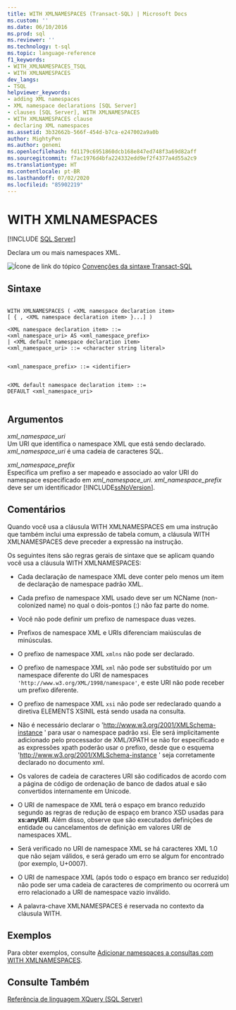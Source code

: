 ```yaml
---
title: WITH XMLNAMESPACES (Transact-SQL) | Microsoft Docs
ms.custom: ''
ms.date: 06/10/2016
ms.prod: sql
ms.reviewer: ''
ms.technology: t-sql
ms.topic: language-reference
f1_keywords:
- WITH_XMLNAMESPACES_TSQL
- WITH XMLNAMESPACES
dev_langs:
- TSQL
helpviewer_keywords:
- adding XML namespaces
- XML namespace declarations [SQL Server]
- clauses [SQL Server], WITH XMLNAMESPACES
- WITH XMLNAMESPACES clause
- declaring XML namespaces
ms.assetid: 3b32662b-566f-454d-b7ca-e247002a9a0b
author: MightyPen
ms.author: genemi
ms.openlocfilehash: fd1179c6951860dcb168e847ed748f3a69d82aff
ms.sourcegitcommit: f7ac1976d4bfa224332edd9ef2f4377a4d55a2c9
ms.translationtype: HT
ms.contentlocale: pt-BR
ms.lasthandoff: 07/02/2020
ms.locfileid: "85902219"
---
```

# <a name="with-xmlnamespaces"></a>WITH XMLNAMESPACES
[!INCLUDE [SQL Server](../../includes/applies-to-version/sqlserver.md)]

  Declara um ou mais namespaces XML.  
  
  
 ![Ícone de link do tópico](../../database-engine/configure-windows/media/topic-link.gif "Ícone de link do tópico") [Convenções da sintaxe Transact-SQL](../../t-sql/language-elements/transact-sql-syntax-conventions-transact-sql.md)  
  
## <a name="syntax"></a>Sintaxe  
  
```syntaxsql
  
WITH XMLNAMESPACES ( <XML namespace declaration item>  
[ { , <XML namespace declaration item> }...] )   
  
<XML namespace declaration item> ::=  
<xml_namespace_uri> AS <xml_namespace_prefix>  
| <XML default namespace declaration item>  
<xml_namespace_uri> ::= <character string literal>  
```  
  
```syntaxsql
  
<xml_namespace_prefix> ::= <identifier>  
```  
  
```syntaxsql
  
<XML default namespace declaration item> ::=  
DEFAULT <xml_namespace_uri>  
  
```  
  
## <a name="arguments"></a>Argumentos  
 *xml_namespace_uri*  
 Um URI que identifica o namespace XML que está sendo declarado. *xml_namespace_uri* é uma cadeia de caracteres SQL.  
  
 *xml_namespace_prefix*  
 Especifica um prefixo a ser mapeado e associado ao valor URI do namespace especificado em *xml_namespace_uri*. *xml_namespace_prefix* deve ser um identificador [!INCLUDE[ssNoVersion](../../includes/ssnoversion-md.md)].  
  
## <a name="remarks"></a>Comentários  
 Quando você usa a cláusula WITH XMLNAMESPACES em uma instrução que também inclui uma expressão de tabela comum, a cláusula WITH XMLNAMESPACES deve preceder a expressão na instrução.  
  
 Os seguintes itens são regras gerais de sintaxe que se aplicam quando você usa a cláusula WITH XMLNAMESPACES:  
  
-   Cada declaração de namespace XML deve conter pelo menos um item de declaração de namespace padrão XML.  
  
-   Cada prefixo de namespace XML usado deve ser um NCName (non-colonized name) no qual o dois-pontos (:) não faz parte do nome.  
  
-   Você não pode definir um prefixo de namespace duas vezes.  
  
-   Prefixos de namespace XML e URIs diferenciam maiúsculas de minúsculas.  
  
-   O prefixo de namespace XML `xmlns` não pode ser declarado.  
  
-   O prefixo de namespace XML `xml` não pode ser substituído por um namespace diferente do URI de namespaces `'http://www.w3.org/XML/1998/namespace'`, e este URI não pode receber um prefixo diferente.  
  
-   O prefixo de namespace XML `xsi` não pode ser redeclarado quando a diretiva ELEMENTS XSINIL está sendo usada na consulta.  

-   Não é necessário declarar o 'http://www.w3.org/2001/XMLSchema-instance ' para usar o namespace padrão xsi. Ele será implicitamente adicionado pelo processador de XML/XPATH se não for especificado e as expressões xpath poderão usar o prefixo, desde que o esquema 'http://www.w3.org/2001/XMLSchema-instance ' seja corretamente declarado no documento xml.

-   Os valores de cadeia de caracteres URI são codificados de acordo com a página de código de ordenação de banco de dados atual e são convertidos internamente em Unicode.  
  
-   O URI de namespace de XML terá o espaço em branco reduzido segundo as regras de redução de espaço em branco XSD usadas para **xs:anyURI**. Além disso, observe que são executados definições de entidade ou cancelamentos de definição em valores URI de namespaces XML.  

-   Será verificado no URI de namespace XML se há caracteres XML 1.0 que não sejam válidos, e será gerado um erro se algum for encontrado (por exemplo, U+0007).  
  
-   O URI de namespace XML (após todo o espaço em branco ser reduzido) não pode ser uma cadeia de caracteres de comprimento ou ocorrerá um erro relacionado a URI de namespace vazio inválido.  
  
-   A palavra-chave XMLNAMESPACES é reservada no contexto da cláusula WITH.  
  
## <a name="examples"></a>Exemplos  
 Para obter exemplos, consulte [Adicionar namespaces a consultas com WITH XMLNAMESPACES](../../relational-databases/xml/add-namespaces-to-queries-with-with-xmlnamespaces.md).  
  
## <a name="see-also"></a>Consulte Também  
 [Referência de linguagem XQuery &#40;SQL Server&#41;](../../xquery/xquery-language-reference-sql-server.md)  
  
  
